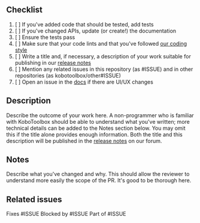 ## Checklist

1. [ ] If you've added code that should be tested, add tests
2. [ ] If you've changed APIs, update (or create!) the documentation
3. [ ] Ensure the tests pass
4. [ ] Make sure that your code lints and that you've followed [our coding style](https://github.com/kobotoolbox/kpi/blob/master/CONTRIBUTING.md)
5. [ ] Write a title and, if necessary, a description of your work suitable for publishing in our [release notes](https://community.kobotoolbox.org/tag/release-notes)
6. [ ] Mention any related issues in this repository (as #ISSUE) and in other repositories (as kobotoolbox/other#ISSUE)
7. [ ] Open an issue in the [docs](https://github.com/kobotoolbox/docs/issues/new) if there are UI/UX changes

## Description

Describe the outcome of your work here. A non-programmer who is familiar with KoboToolbox should be able to understand what you've written; more technical details can be added to the Notes section below. You may omit this if the title alone provides enough information. Both the title and this description will be published in the [release notes](https://community.kobotoolbox.org/tag/release-notes) on our forum.

## Notes

Describe what you've changed and why. This should allow the reviewer to understand more easily the scope of the PR. It's good to be thorough here.

## Related issues

Fixes #ISSUE
Blocked by #ISSUE
Part of #ISSUE
